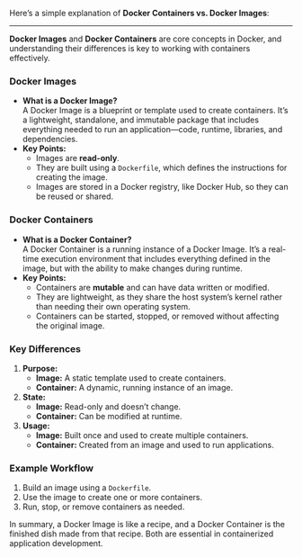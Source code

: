 Here’s a simple explanation of **Docker Containers vs. Docker Images**:

---

**Docker Images** and **Docker Containers** are core concepts in Docker, and understanding their differences is key to working with containers effectively.

### **Docker Images**
- **What is a Docker Image?**  
   A Docker Image is a blueprint or template used to create containers. It’s a lightweight, standalone, and immutable package that includes everything needed to run an application—code, runtime, libraries, and dependencies.  
- **Key Points:**  
   - Images are **read-only**.  
   - They are built using a `Dockerfile`, which defines the instructions for creating the image.  
   - Images are stored in a Docker registry, like Docker Hub, so they can be reused or shared.

### **Docker Containers**
- **What is a Docker Container?**  
   A Docker Container is a running instance of a Docker Image. It’s a real-time execution environment that includes everything defined in the image, but with the ability to make changes during runtime.  
- **Key Points:**  
   - Containers are **mutable** and can have data written or modified.  
   - They are lightweight, as they share the host system’s kernel rather than needing their own operating system.  
   - Containers can be started, stopped, or removed without affecting the original image.

### **Key Differences**
1. **Purpose:**  
   - **Image:** A static template used to create containers.  
   - **Container:** A dynamic, running instance of an image.
2. **State:**  
   - **Image:** Read-only and doesn’t change.  
   - **Container:** Can be modified at runtime.
3. **Usage:**  
   - **Image:** Built once and used to create multiple containers.  
   - **Container:** Created from an image and used to run applications.

### **Example Workflow**
1. Build an image using a `Dockerfile`.  
2. Use the image to create one or more containers.  
3. Run, stop, or remove containers as needed.

In summary, a Docker Image is like a recipe, and a Docker Container is the finished dish made from that recipe. Both are essential in containerized application development.